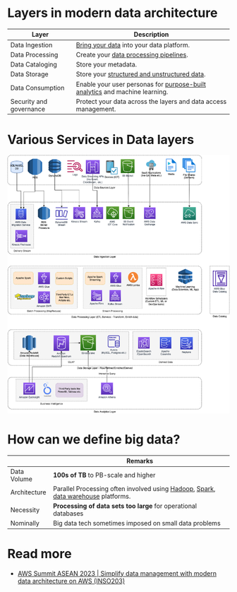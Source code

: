 # Layers in modern data architecture

| Layer                   | Description                                                                                  |
|-------------------------|----------------------------------------------------------------------------------------------|
| Data Ingestion          | [Bring your data](../4_MessageBrokersEDA/Kafka/Readme.md) into your data platform.           |
| Data Processing         | Create your [data processing pipelines](DataProcessing).                                     |
| Data Cataloging         | Store your metadata.                                                                         |
| Data Storage            | Store your [structured and unstructured data](DataStorage).                                  |
| Data Consumption        | Enable your user personas for [purpose-built analytics](DataConsumption) and machine learning. |
| Security and governance | Protect your data across the layers and data access management.                              |

# Various Services in Data layers

![](Data-Architecture-ETL-Ingestion-Processing-Analytics.png)

# How can we define big data?

|              | Remarks                                                                                                                                                                              |
|--------------|--------------------------------------------------------------------------------------------------------------------------------------------------------------------------------------|
| Data Volume  | **100s of TB** to PB-scale and higher                                                                                                                                                |
| Architecture | Parallel Processing often involved using [Hadoop](ApacheHadoop/Readme.md), [Spark](DataProcessing/ApacheSpark.md), [data warehouse](DataStorage/DataWarehouses/Readme.md) platforms. |
| Necessity    | **Processing of data sets too large** for operational databases                                                                                                                      |
| Nominally    | Big data tech sometimes imposed on small data problems                                                                                                                               |

# Read more
- [AWS Summit ASEAN 2023 | Simplify data management with modern data architecture on AWS (INSO203)](https://www.youtube.com/watch?v=hwF0AZaUc6U)